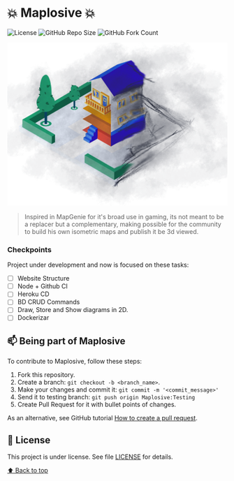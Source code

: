 # 💥 Maplosive 💥

![License](https://img.shields.io/github/license/maxjonata/Maplosive?style=for-the-badge)
![GitHub Repo Size](https://img.shields.io/github/languages/code-size/maxjonata/Maplosive?style=for-the-badge)
![GitHub Fork Count](https://img.shields.io/github/forks/maxjonata/Maplosive?style=for-the-badge)

<img src="Maplosive Logo.png" alt="Logo">

> Inspired in MapGenie for it's broad use in gaming, its not meant to be a replacer but a complementary, making possible for the community to build his own isometric maps and publish it be 3d viewed.

### Checkpoints

Project under development and now is focused on these tasks:

- [ ] Website Structure
- [ ] Node + Github CI
- [ ] Heroku CD
- [ ] BD CRUD Commands
- [ ] Draw, Store and Show diagrams in 2D.
- [ ] Dockerizar

## 📫 Being part of Maplosive
To contribute to Maplosive, follow these steps:

1. Fork this repository.
2. Create a branch: `git checkout -b <branch_name>`.
3. Make your changes and commit it: `git commit -m '<commit_message>'`
4. Send it to testing branch: `git push origin Maplosive:Testing`
5. Create Pull Request for it with bullet points of changes.

As an alternative, see GitHub tutorial [How to create a pull request](https://help.github.com/en/github/collaborating-with-issues-and-pull-requests/creating-a-pull-request).

## 📝 License

This project is under license. See file [LICENSE](LICENSE.md) for details.

[⬆ Back to top](#maplosive)<br>

